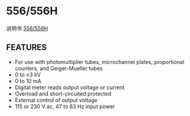 <!-- 556.md --- 
;; 
;; Description: 
;; Author: Hongyi Wu(吴鸿毅)
;; Email: wuhongyi@qq.com 
;; Created: 四 6月  1 14:19:33 2017 (+0800)
;; Last-Updated: 四 6月  1 14:22:04 2017 (+0800)
;;           By: Hongyi Wu(吴鸿毅)
;;     Update #: 1
;; URL: http://wuhongyi.cn -->

# 556/556H

说明书 [556/556H](/pdf/ElectronicsModules/ORTEC/556-556H.pdf)

## FEATURES

- For use with photomultiplier tubes, microchannel plates, proportional counters, and Geiger-Mueller tubes
- 0 to ±3 kV
- 0 to 10 mA
- Digital meter reads output voltage or current
- Overload and short-circuited protected
- External control of output voltage
- 115 or 230 V ac, 47 to 63 Hz input power




<!-- 556.md ends here -->
